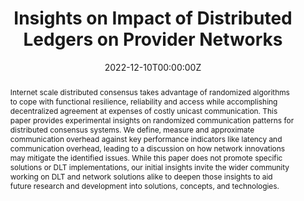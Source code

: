 ---
title: "Insights on Impact of Distributed Ledgers on Provider Networks"
authors:
- David Guzman
- Dirk Trossen
- Mike McBride
- admin

date: "2022-12-10T00:00:00Z"
doi: "10.1007/978-3-031-23495-8_1"

# Publication type.
# Legend: 0 = Uncategorized; 1 = Conference paper; 2 = Journal article;
# 3 = Preprint / Working Paper; 4 = Report; 5 = Book; 6 = Book section;
# 7 = Thesis; 8 = Patent
publication_types: ["1"]

# Publication name and optional abbreviated publication name.
publication: "*2022 International Conference on Blockchain (ICBC 2022)*"
publication_short: ""

abstract: Internet scale distributed consensus takes advantage of randomized algorithms to cope with functional resilience, reliability and access while accomplishing decentralized agreement at expenses of costly unicast communication. This paper provides experimental insights on randomized communication patterns for distributed consensus systems. We define, measure and approximate communication overhead against key performance indicators like latency and communication overhead, leading to a discussion on how network innovations may mitigate the identified issues. While this paper does not promote specific solutions or DLT implementations, our initial insights invite the wider community working on DLT and network solutions alike to deepen those insights to aid future research and development into solutions, concepts, and technologies.
---